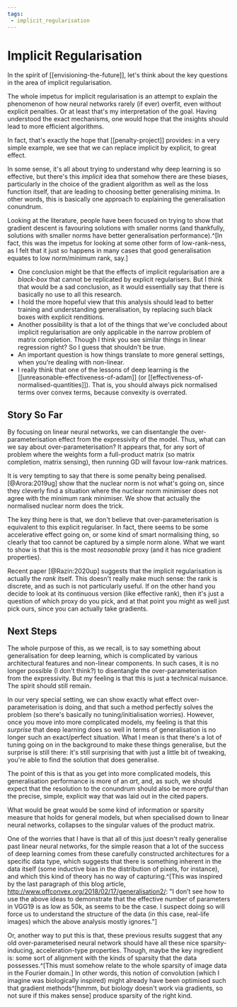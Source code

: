 ```yaml
---
tags:
 - implicit_regularisation
---
```


# Implicit Regularisation

In the spirit of [[envisioning-the-future]], let's think about the key questions in the area of implicit regularisation.

The whole impetus for implicit regularisation is an attempt to explain the phenomenon of how neural networks rarely (if ever) overfit, even without explicit penalties. Or at least that's my interpretation of the goal. Having understood the exact mechanisms, one would hope that the insights should lead to more efficient algorithms.

In fact, that's exactly the hope that [[penalty-project]] provides: in a very simple example, we see that we can replace implicit by explicit, to great effect.

In some sense, it's all about trying to understand why deep learning is so effective, but there's this *implicit* idea that somehow there are these biases, particularly in the choice of the gradient algorithm as well as the loss function itself, that are leading to choosing better generalising minima.
In other words, this is basically one approach to explaining the generalisation conundrum.

Looking at the literature, people have been focused on trying to show that gradient descent is favouring solutions with smaller norms (and thankfully, solutions with smaller norms have better generalisation performance).^[In fact, this was the impetus for looking at some other form of low-rank-ness, as I felt that it just so happens in many cases that good generalisation equates to low norm/minimum rank, say.]

 - One conclusion might be that the effects of implicit regularisation are a *black-box* that cannot be replicated by explicit regularisers. But I think that would be a sad conclusion, as it would essentially say that there is basically no use to all this research.
 - I hold the more hopeful view that this analysis should lead to better training and understanding generalisation, by replacing such black boxes with explicit renditions.
 - Another possibility is that a lot of the things that we've concluded about implicit regularisation are only applicable in the narrow problem of matrix completion. Though I think you see similar things in linear regression right? So I guess that shouldn't be true.
 - An important question is how things translate to more general settings, when you're dealing with non-linear.
 - I really think that one of the lessons of deep learning is the [[unreasonable-effectiveness-of-adam]] (or [[effectiveness-of-normalised-quantities]]). That is, you should always pick normalised terms over convex terms, because convexity is overrated.

## Story So Far

By focusing on linear neural networks, we can disentangle the over-parameterisation effect from the expressivity of the model. Thus, what can we say about over-parameterisation? It appears that, for any sort of problem where the weights form a full-product matrix (so matrix completion, matrix sensing), then running GD will favour low-rank matrices.

It is very tempting to say that there is some penalty being penalised.
[@Arora:2019ug] show that the nuclear norm is not what's going on, since they cleverly find a situation where the nuclear norm minimiser does not agree with the minimum rank minimiser.
We show that actually the normalised nuclear norm does the trick.

The key thing here is that, we don't believe that over-parameterisation is equivalent to this explicit regulariser. In fact, there seems to be some accelerative effect going on, or some kind of smart normalising thing, so clearly that too cannot be captured by a simple norm alone.
What we want to show is that this is the most *reasonable* proxy (and it has nice gradient properties).

Recent paper [@Razin:2020up] suggests that the implicit regularisation is actually the *rank* itself. This doesn't really make much sense: the rank is discrete, and as such is not particularly useful. If on the other hand you decide to look at its continuous version (like effective rank), then it's just a question of which proxy do you pick, and at that point you might as well just pick ours, since you can actually take gradients.

## Next Steps

The whole purpose of this, as we recall, is to say something about generalisation for deep learning, which is complicated by various architectural features and non-linear components. In such cases, it is no longer possible (I don't think?) to disentangle the over-parameterisation from the expressivity. But my feeling is that this is just a technical nuisance. The spirit should still remain.

In our very special setting, we can show exactly what effect over-parameterisation is doing, and that such a method perfectly solves the problem (so there's basically no tuning/initialisation worries).
However, once you move into more complicated models, my feeling is that this *surprise* that deep learning does so well in terms of generalisation is no longer such an exact/perfect situation. What I mean is that there's a lot of tuning going on in the background to make these things generalise, but the surprise is still there: it's still surprising that with just a little bit of tweaking, you're able to find the solution that does generalise.

The point of this is that as you get into more complicated models, this generalisation performance is more of an *art*, and, as such, we should expect that the resolution to the conundrum should also be more *artful* than the precise, simple, explicit way that was laid out in the cited papers.

<Note>
What would be great would be some kind of information or sparsity measure that holds for general models, but when specialised down to linear neural networks, collapses to the singular values of the product matrix.
</Note>

One of the worries that I have is that all of this just doesn't really generalise past linear neural networks, for the simple reason that a lot of the success of deep learning comes from these carefully constructed architectures for a specific data type, which suggests that there is something inherent in the data itself (some inductive bias in the distribution of pixels, for instance), and which this kind of theory has no way of capturing.^[This was inspired by the last paragraph of this blog article, http://www.offconvex.org/2018/02/17/generalisation2/: "I don’t see how to use the above ideas to demonstrate that the effective number of parameters in VGG19 is as low as 50k, as seems to be the case. I suspect doing so will force us to understand the structure of the data (in this case, real-life images) which the above analysis mostly ignores."]

Or, another way to put this is that, these previous results suggest that any old over-parameterised neural network should have all these nice sparsity-inducing, acceleration-type properties. Though, maybe the key ingredient is: some sort of alignment with the kinds of sparsity that the data possesses.^[This must somehow relate to the whole sparsity of image data in the Fourier domain.] In other words, this notion of convolution (which I imagine was biologically inspired) might already have been optimised such that gradient methods^[hmmm, but biology doesn't work via gradients, so not sure if this makes sense] produce sparsity of the right kind.

